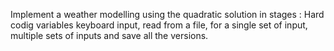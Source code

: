 Implement a weather modelling using the quadratic solution in stages : Hard codig variables keyboard input, read from a file, for a single set of input, multiple sets of inputs and save all the versions.
